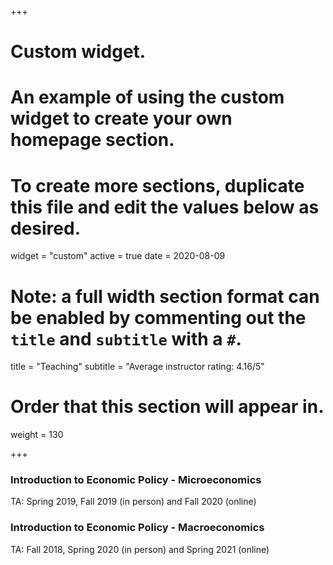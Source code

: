+++
# Custom widget.
# An example of using the custom widget to create your own homepage section.
# To create more sections, duplicate this file and edit the values below as desired.
widget = "custom"
active = true
date = 2020-08-09

# Note: a full width section format can be enabled by commenting out the `title` and `subtitle` with a `#`.
title = "Teaching"
subtitle = "Average instructor rating: 4.16/5"

# Order that this section will appear in.
weight = 130

+++

### Introduction to Economic Policy - Microeconomics 
TA: Spring 2019, Fall 2019 (in person) and Fall 2020 (online)

### Introduction to Economic Policy - Macroeconomics 
TA: Fall 2018, Spring 2020 (in person) and Spring 2021 (online)
